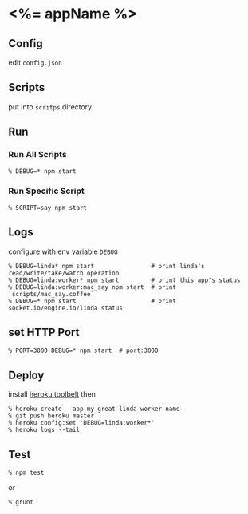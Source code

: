# <%= appName %>

## Config

edit `config.json`

## Scripts

put into `scritps` directory.


## Run

### Run All Scripts

    % DEBUG=* npm start

### Run Specific Script

    % SCRIPT=say npm start


## Logs

configure with env variable `DEBUG`

    % DEBUG=linda* npm start                # print linda's read/write/take/watch operation
    % DEBUG=linda:worker* npm start         # print this app's status
    % DEBUG=linda:worker:mac_say npm start  # print `scripts/mac_say.coffee`
    % DEBUG=* npm start                     # print socket.io/engine.io/linda status


## set HTTP Port

    % PORT=3000 DEBUG=* npm start  # port:3000


## Deploy

install [heroku toolbelt](https://toolbelt.heroku.com/) then

    % heroku create --app my-great-linda-worker-name
    % git push heroku master
    % heroku config:set 'DEBUG=linda:worker*'
    % heroku logs --tail


## Test

    % npm test

or

    % grunt
